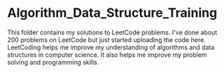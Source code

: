# Algorithm_Data_Structure_Training
This folder contains my solutions to LeetCode problems. I've done about 200 problems on LeetCode but just started uploading the code here.
LeetCoding helps me improve my understanding of algorithms and data structures in computer science. It also helps me improve my 
problem solving and programming skills. 
